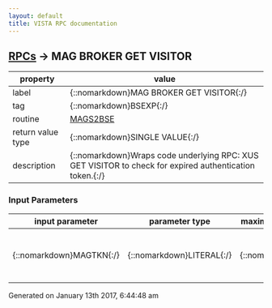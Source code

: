 ```yaml
---
layout: default
title: VISTA RPC documentation
---
```




## [RPCs](TableOfContent.md) &#8594; MAG BROKER GET VISITOR 

 property | value 
--- | --- 
 label | {::nomarkdown}MAG BROKER GET VISITOR{:/}
 tag | {::nomarkdown}BSEXP{:/}
 routine | [MAGS2BSE](http://code.osehra.org/dox/Routine_MAGS2BSE_source.html)
 return value type | {::nomarkdown}SINGLE VALUE{:/}
 description | {::nomarkdown}Wraps code underlying RPC: XUS GET VISITOR to check for expired authentication token.{:/}

### Input Parameters

| input parameter | parameter type | maximum data length | required | description | 
| --- | --- | --- | --- | --- | 
| {::nomarkdown}MAGTKN{:/} | {::nomarkdown}LITERAL{:/} | {::nomarkdown}256{:/} | {::nomarkdown}true{:/} | {::nomarkdown}The Broker Security Enhancement (BSE) token to validate.{:/} | 




 Generated on January 13th 2017, 6:44:48 am